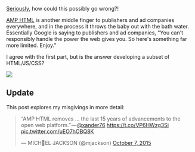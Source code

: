 [Seriously](https://github.com/ampproject/amphtml/issues/481), how could this possibly go wrong?\!

[AMP HTML](https://www.ampproject.org/how-it-works/) is another middle finger to publishers and ad companies everywhere, and in the process it throws the baby out with the bath water. Essentially Google is saying to publishers and ad companies, "You can't responsibly handle the power the web gives you. So here's something far more limited. Enjoy."

I agree with the first part, but is the answer developing a subset of HTML/JS/CSS?

![](http://imgs.xkcd.com/comics/standards.png)

## Update

This post explores my misgivings in more detail:
<blockquote class="twitter-tweet" data-lang="en"><p lang="en" dir="ltr">“AMP HTML removes … the last 15 years of advancements to the open web platform.” — <a href="https://twitter.com/xander76?ref_src=twsrc%5Etfw">@xander76</a> <a href="https://t.co/VP6HWzg3Si">https://t.co/VP6HWzg3Si</a> <a href="http://t.co/uEO7hOBQ8K">pic.twitter.com/uEO7hOBQ8K</a></p>&mdash; MICH🎄EL JACKSON (@mjackson) <a href="https://twitter.com/mjackson/status/651905992813322240?ref_src=twsrc%5Etfw">October 7, 2015</a></blockquote>
